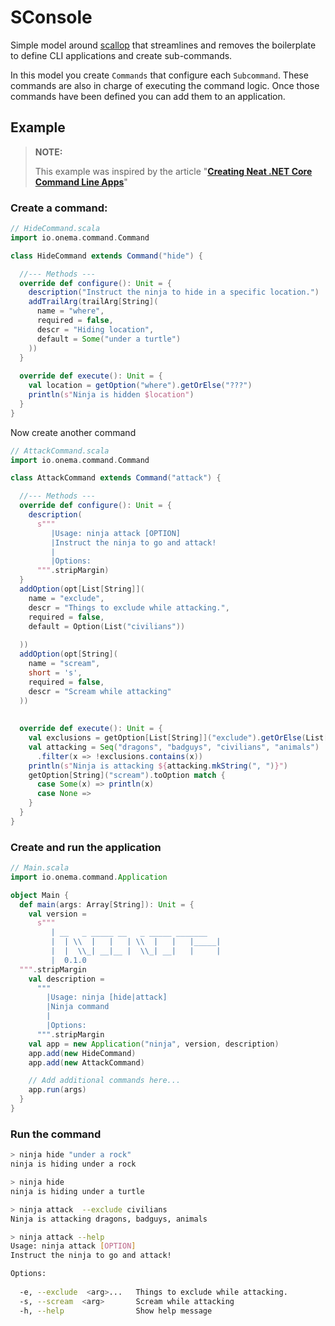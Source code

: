 SConsole
========
Simple model around [scallop](https://github.com/scallop/scallop/wiki) that streamlines and removes the boilerplate to define CLI applications and create sub-commands.

In this model you create `Commands` that configure each `Subcommand`. These commands are also in charge of executing the command logic. 
Once those commands have been defined you can add them to an application. 

Example
-------
> **NOTE:**
>
> This example was inspired by the article "**[Creating Neat .NET Core Command Line Apps](https://samyn.co/post/creating-neat-net-core-console-apps/)**"

### Create a command: 

```scala
// HideCommand.scala
import io.onema.command.Command

class HideCommand extends Command("hide") {

  //--- Methods ---
  override def configure(): Unit = {
    description("Instruct the ninja to hide in a specific location.")
    addTrailArg(trailArg[String](
      name = "where",
      required = false,
      descr = "Hiding location",
      default = Some("under a turtle")
    ))
  }
  
  override def execute(): Unit = {
    val location = getOption("where").getOrElse("???")
    println(s"Ninja is hidden $location")
  }
}
```

Now create another command

```scala
// AttackCommand.scala
import io.onema.command.Command

class AttackCommand extends Command("attack") {

  //--- Methods ---
  override def configure(): Unit = {
    description(
      s"""
         |Usage: ninja attack [OPTION]
         |Instruct the ninja to go and attack!
         |
         |Options:
      """.stripMargin)
  }
  addOption(opt[List[String]](
    name = "exclude",
    descr = "Things to exclude while attacking.",
    required = false,
    default = Option(List("civilians"))
  
  ))
  addOption(opt[String](
    name = "scream",
    short = 's',
    required = false,
    descr = "Scream while attacking"
  ))
  
  
  override def execute(): Unit = {
    val exclusions = getOption[List[String]]("exclude").getOrElse(List[String]())
    val attacking = Seq("dragons", "badguys", "civilians", "animals")
      .filter(x => !exclusions.contains(x))
    println(s"Ninja is attacking ${attacking.mkString(", ")}")
    getOption[String]("scream").toOption match {
      case Some(x) => println(x)
      case None =>
    }
  }
}
```

### Create and run the application

```scala
// Main.scala
import io.onema.command.Application

object Main {
  def main(args: Array[String]): Unit = {
    val version =
      s"""
         | __   _ _____ __   _ _____ _______
         |  | \\  |   |   | \\  |   |   |_____|
         |  |  \\_| __|__ |  \\_| __|   |     |
         |  0.1.0
  """.stripMargin
    val description =
      """
        |Usage: ninja [hide|attack]
        |Ninja command
        |
        |Options:
      """.stripMargin
    val app = new Application("ninja", version, description)
    app.add(new HideCommand)
    app.add(new AttackCommand)

    // Add additional commands here...
    app.run(args)
  }
}
```

### Run the command
```bash
> ninja hide "under a rock"
ninja is hiding under a rock

> ninja hide
ninja is hiding under a turtle

> ninja attack  --exclude civilians
Ninja is attacking dragons, badguys, animals

> ninja attack --help
Usage: ninja attack [OPTION]
Instruct the ninja to go and attack!

Options:
     
  -e, --exclude  <arg>...   Things to exclude while attacking.
  -s, --scream  <arg>       Scream while attacking
  -h, --help                Show help message

```
